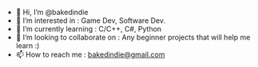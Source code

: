 - 👋 Hi, I’m @bakedindie
- 👀 I’m interested in : Game Dev, Software Dev.
- 🌱 I’m currently learning : C/C++, C#, Python
- 💞️ I’m looking to collaborate on : Any beginner projects that will help me learn :)
- 📫 How to reach me : bakedindie@gmail.com

<!---
bakedindie/bakedindie is a ✨ special ✨ repository because its `README.md` (this file) appears on your GitHub profile.
You can click the Preview link to take a look at your changes.
--->
